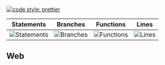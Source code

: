 [![code style: prettier](https://img.shields.io/badge/code_style-prettier-ff69b4.svg?style=flat-square)](https://github.com/prettier/prettier)

| Statements                                    | Branches                                  | Functions                                   | Lines                               |
| --------------------------------------------- | ----------------------------------------- | ------------------------------------------- | ----------------------------------- |
| ![Statements](https://img.shields.io/badge/Coverage-29.12%25-red.svg 'Make me better!') | ![Branches](https://img.shields.io/badge/Coverage-26.15%25-red.svg 'Make me better!') | ![Functions](https://img.shields.io/badge/Coverage-15.19%25-red.svg 'Make me better!') | ![Lines](https://img.shields.io/badge/Coverage-29.19%25-red.svg 'Make me better!') |

## Web
